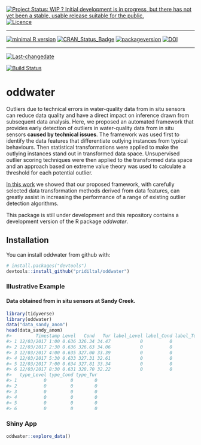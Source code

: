 
[![Project Status: WIP ? Initial development is in progress, but there
has not yet been a stable, usable release suitable for the
public.](https://www.repostatus.org/badges/latest/wip.svg)](https://www.repostatus.org/#wip)
[![Licence](https://img.shields.io/badge/licence-GPL--3-blue.svg)](https://www.gnu.org/licenses/gpl-3.0.en.html)

-----

[![minimal R
version](https://img.shields.io/badge/R%3E%3D-3.4.0-6666ff.svg)](https://cran.r-project.org/)
[![CRAN\_Status\_Badge](http://www.r-pkg.org/badges/version/oddwater)](https://cran.r-project.org/package=oddwater)
[![packageversion](https://img.shields.io/badge/Package%20version-0.6.0.9000-orange.svg?style=flat-square)](commits/master)
[![DOI](https://zenodo.org/badge/143960804.svg)](https://zenodo.org/badge/latestdoi/143960804)

-----

[![Last-changedate](https://img.shields.io/badge/last%20change-2019--05--18-yellowgreen.svg)](/commits/master)

[![Build
Status](https://travis-ci.org/pridiltal/oddwater.svg?branch=master)](https://travis-ci.org/pridiltal/oddwater)

<!-- README.md is generated from README.Rmd. Please edit that file -->

# oddwater

Outliers due to technical errors in water-quality data from in situ
sensors can reduce data quality and have a direct impact on inference
drawn from subsequent data analysis. Here, we proposed an automated
framework that provides early detection of outliers in water-quality
data from in situ sensors **caused by technical issues**. The framework
was used first to identify the data features that differentiate outlying
instances from typical behaviours. Then statistical transformations were
applied to make the outlying instances stand out in transformed data
space. Unsupervised outlier scoring techniques were then applied to the
transformed data space and an approach based on extreme value theory was
used to calculate a threshold for each potential outlier.

[In this
work](https://www.monash.edu/__data/assets/pdf_file/0007/1645027/wp01-2019.pdf)
we showed that our proposed framework, with carefully selected data
transformation methods derived from data features, can greatly assist in
increasing the performance of a range of existing outlier detection
algorithms.

This package is still under development and this repository contains a
development version of the R package *oddwater*.

## Installation

You can install oddwater from github with:

``` r
# install.packages("devtools")
devtools::install_github("pridiltal/oddwater")
```

### Illustrative Example

#### Data obtained from in situ sensors at Sandy Creek.

``` r
library(tidyverse)
library(oddwater)
data("data_sandy_anom")
head(data_sandy_anom)
#>         Timestamp Level   Cond   Tur label_Level label_Cond label_Tur
#> 1 12/03/2017 1:00 0.636 326.34 34.47           0          0         0
#> 2 12/03/2017 2:30 0.636 326.63 34.06           0          0         0
#> 3 12/03/2017 4:00 0.635 327.00 33.39           0          0         0
#> 4 12/03/2017 5:30 0.633 327.31 32.61           0          0         0
#> 5 12/03/2017 7:00 0.634 327.81 33.34           0          0         0
#> 6 12/03/2017 8:30 0.631 328.70 32.22           0          0         0
#>   type_Level type_Cond type_Tur
#> 1          0         0        0
#> 2          0         0        0
#> 3          0         0        0
#> 4          0         0        0
#> 5          0         0        0
#> 6          0         0        0
```

### Shiny App

``` r
oddwater::explore_data()
```

